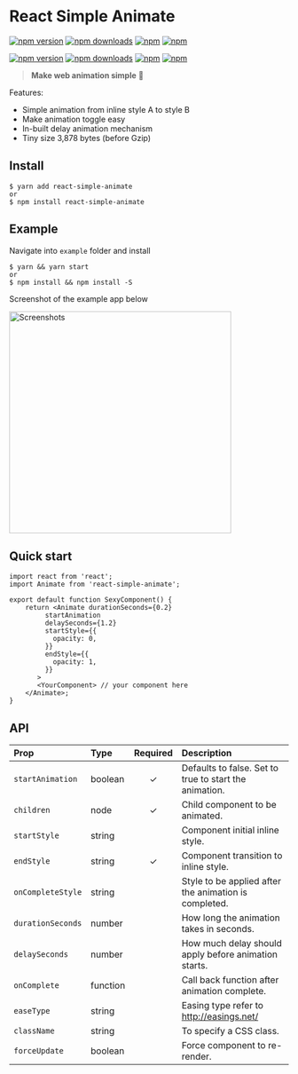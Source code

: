 # React Simple Animate


[![npm version](https://img.shields.io/npm/v/react-simple-aniamte.svg?style=flat-square)](https://www.npmjs.com/package/react-simple-animate) [![npm downloads](https://img.shields.io/npm/dm/react-simple-aniamte.svg?style=flat-square)](https://www.npmjs.com/package/react-simple-animate) [![npm](https://img.shields.io/npm/dt/react-simple-aniamte.svg?style=flat-square)](https://www.npmjs.com/package/react-simple-animate) [![npm](https://img.shields.io/npm/l/react-simple-aniamte.svg?style=flat-square)](https://www.npmjs.com/package/react-simple-animate)


[![npm version](https://img.shields.io/npm/v/ld-redux.svg?style=flat-square)](https://www.npmjs.com/package/ld-redux) [![npm downloads](https://img.shields.io/npm/dm/ld-redux.svg?style=flat-square)](https://www.npmjs.com/package/ld-redux) [![npm](https://img.shields.io/npm/dt/ld-redux.svg?style=flat-square)](https://www.npmjs.com/package/ld-redux) [![npm](https://img.shields.io/npm/l/ld-redux.svg?style=flat-square)](https://www.npmjs.com/package/ld-redux)

> **Make web animation simple** :clap:

Features:

 - Simple animation from inline style A to style B
 - Make animation toggle easy
 - In-built delay animation mechanism
 - Tiny size 3,878 bytes (before Gzip)

## Install

    $ yarn add react-simple-animate
    or
    $ npm install react-simple-animate

## Example

Navigate into `example` folder and install

    $ yarn && yarn start
    or
    $ npm install && npm install -S

Screenshot of the example app below

<img src="https://raw.githubusercontent.com/bluebill1049/react-simple-animate/master/example/screenShot.png" alt="Screenshots" width="400"/>

## Quick start

    import react from 'react';
    import Animate from 'react-simple-animate';
    
    export default function SexyComponent() {
	    return <Animate durationSeconds={0.2}
             startAnimation
             delaySeconds={1.2}
             startStyle={{
               opacity: 0,
             }}
             endStyle={{
               opacity: 1,
             }}
           >
           <YourComponent> // your component here
        </Animate>;
    }

## API

| Prop | Type | Required | Description |
| :--- | :--- | :---: | :--- |
| `startAnimation` | boolean | ✓ | Defaults to false. Set to true to start the animation. |
| `children` | node | ✓ | Child component to be animated. |
| `startStyle` | string |  | Component initial inline style. |
| `endStyle` | string | ✓ | Component transition to inline style. |
| `onCompleteStyle` | string |  | Style to be applied after the animation is completed. |
| `durationSeconds` | number |  | How long the animation takes in seconds. |
| `delaySeconds` | number |  | How much delay should apply before animation starts. |
| `onComplete` | function |  | Call back function after animation complete. |
| `easeType` | string |  | Easing type refer to http://easings.net/ |
| `className` | string |  | To specify a CSS class. |
| `forceUpdate` | boolean |  | Force component to re-render. |
